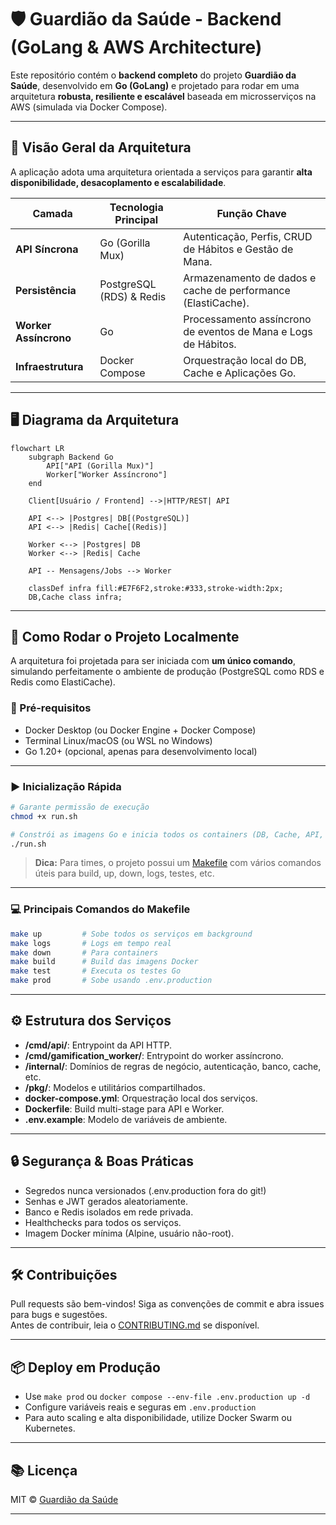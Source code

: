 # 🛡️ Guardião da Saúde - Backend (GoLang & AWS Architecture)

Este repositório contém o **backend completo** do projeto **Guardião da Saúde**, desenvolvido em **Go (GoLang)** e projetado para rodar em uma arquitetura **robusta, resiliente e escalável** baseada em microsserviços na AWS (simulada via Docker Compose).

---

## 🌟 Visão Geral da Arquitetura

A aplicação adota uma arquitetura orientada a serviços para garantir **alta disponibilidade, desacoplamento e escalabilidade**.

| Camada                 | Tecnologia Principal        | Função Chave                                                           |
|------------------------|----------------------------|-----------------------------------------------------------------------|
| **API Síncrona**       | Go (Gorilla Mux)           | Autenticação, Perfis, CRUD de Hábitos e Gestão de Mana.               |
| **Persistência**       | PostgreSQL (RDS) & Redis   | Armazenamento de dados e cache de performance (ElastiCache).          |
| **Worker Assíncrono**  | Go                         | Processamento assíncrono de eventos de Mana e Logs de Hábitos.        |
| **Infraestrutura**     | Docker Compose             | Orquestração local do DB, Cache e Aplicações Go.                      |

---

## 🖥️ Diagrama da Arquitetura

```mermaid
flowchart LR
    subgraph Backend Go
        API["API (Gorilla Mux)"]
        Worker["Worker Assíncrono"]
    end

    Client[Usuário / Frontend] -->|HTTP/REST| API

    API <--> |Postgres| DB[(PostgreSQL)]
    API <--> |Redis| Cache[(Redis)]

    Worker <--> |Postgres| DB
    Worker <--> |Redis| Cache

    API -- Mensagens/Jobs --> Worker

    classDef infra fill:#E7F6F2,stroke:#333,stroke-width:2px;
    DB,Cache class infra;
```

---

## 🚀 Como Rodar o Projeto Localmente

A arquitetura foi projetada para ser iniciada com **um único comando**, simulando perfeitamente o ambiente de produção (PostgreSQL como RDS e Redis como ElastiCache).

### 🔧 Pré-requisitos

- Docker Desktop (ou Docker Engine + Docker Compose)
- Terminal Linux/macOS (ou WSL no Windows)
- Go 1.20+ (opcional, apenas para desenvolvimento local)

---

### ▶️ Inicialização Rápida

```bash
# Garante permissão de execução
chmod +x run.sh

# Constrói as imagens Go e inicia todos os containers (DB, Cache, API, Worker)
./run.sh
```

> **Dica:** Para times, o projeto possui um [Makefile](./Makefile) com vários comandos úteis para build, up, down, logs, testes, etc.

---

### 💻 Principais Comandos do Makefile

```bash
make up         # Sobe todos os serviços em background
make logs       # Logs em tempo real
make down       # Para containers
make build      # Build das imagens Docker
make test       # Executa os testes Go
make prod       # Sobe usando .env.production
```

---

## ⚙️ Estrutura dos Serviços

- **/cmd/api/**: Entrypoint da API HTTP.
- **/cmd/gamification_worker/**: Entrypoint do worker assíncrono.
- **/internal/**: Domínios de regras de negócio, autenticação, banco, cache, etc.
- **/pkg/**: Modelos e utilitários compartilhados.
- **docker-compose.yml**: Orquestração local dos serviços.
- **Dockerfile**: Build multi-stage para API e Worker.
- **.env.example**: Modelo de variáveis de ambiente.

---

## 🔒 Segurança & Boas Práticas

- Segredos nunca versionados (.env.production fora do git!)
- Senhas e JWT gerados aleatoriamente.
- Banco e Redis isolados em rede privada.
- Healthchecks para todos os serviços.
- Imagem Docker mínima (Alpine, usuário não-root).

---

## 🛠️ Contribuições

Pull requests são bem-vindos! Siga as convenções de commit e abra issues para bugs e sugestões.  
Antes de contribuir, leia o [CONTRIBUTING.md](./CONTRIBUTING.md) se disponível.

---

## 📦 Deploy em Produção

- Use `make prod` ou `docker compose --env-file .env.production up -d`
- Configure variáveis reais e seguras em `.env.production`
- Para auto scaling e alta disponibilidade, utilize Docker Swarm ou Kubernetes.

---

## 📚 Licença

MIT © [Guardião da Saúde](https://github.com/Maria-Leiliane)

---